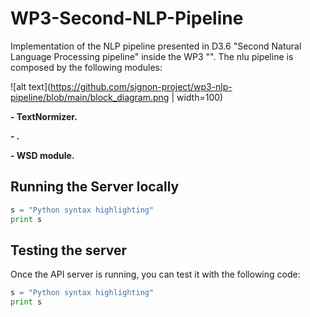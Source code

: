 # WP3-Second-NLP-Pipeline

Implementation of the NLP pipeline presented in D3.6 "Second Natural Language Processing pipeline" inside the WP3 "". The nlu pipeline is composed by the following modules:

![alt text](https://github.com/signon-project/wp3-nlp-pipeline/blob/main/block_diagram.png | width=100)


**- TextNormizer.**

**- .**

**- WSD module.**

## Running the Server locally

```python
s = "Python syntax highlighting"
print s
```



## Testing the server
Once the API server is running, you can test it with the following code:

```python
s = "Python syntax highlighting"
print s
```





